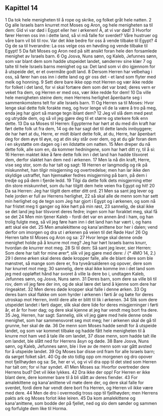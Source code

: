 ## Kapittel 14

1 Da tok hele menigheten til å rope og skrike, og folket gråt hele natten.
2 Og alle Israels barn knurret mot Moses og Aron, og hele menigheten sa til dem: Gid vi var død i Egypt eller her i ørkenen! Å, at vi var død!
3 Hvorfor fører Herren oss inn i dette land, så vi må falle for sverdet? Våre hustruer og våre barn vil bli til rov. Var det ikke bedre for oss å vende tilbake til Egypt?
4 Og de sa til hverandre: La oss velge oss en høvding og vende tilbake til Egypt!
5 Da falt Moses og Aron ned på sitt ansikt foran hele den forsamlede menighet av Israels barn.
6 Og Josva, Nuns sønn, og Kaleb, Jefunnes sønn, som var blant dem som hadde utspeidet landet, sønderrev sine klær
7 og talte til hele Israels barns menighet og sa: Det land som vi dro igjennom for å utspeide det, er et overmåte godt land.
8 Dersom Herren har velbehag i oss, så fører han oss inn i dette land og gir oss det - et land som flyter med melk og honning.
9 Sett dere bare ikke opp mot Herren og vær ikke redde for folket i det land, for vi skal fortære dem som det var brød; deres vern er veket fra dem, og Herren er med oss, vær ikke redde for dem!
10 Da ville hele menigheten steine dem; men Herrens herlighet åpenbarte seg i sammenkomstens telt for alle Israels barn.
11 Og Herren sa til Moses: Hvor lenge skal dette folk forakte meg, og hvor lenge vil de la være å tro på meg, enda jeg har gjort så mange tegn iblant dem?
12 Jeg vil slå dem med pest og utrydde dem, og så vil jeg gjøre deg til et større og sterkere folk enn dette.
13 Da sa Moses til Herren: Egypterne har hørt at du med din kraft har ført dette folk ut fra dem,
14 og de har sagt det til dette lands innbyggere; de har hørt at du, Herre, er midt iblant dette folk, at du, Herre, har åpenbart deg for dem øye til øye, og at din sky står over dem, og at du går foran dem i en skystøtte om dagen og i en ildstøtte om natten.
15 Men dreper du nå dette folk, alle som en, da kommer hedningene, som har hørt ditt ry, til å si:
16 Herren maktet ikke å føre dette folk inn i det land han hadde tilsvoret dem, derfor slaktet han dem ned i ørkenen.
17 Men la nå din kraft, Herre, vise seg stor, som du har talt og sagt:
18 Herren er langmodig og rik på miskunnhet, han tilgir misgjerning og overtredelse; men han lar ikke den skyldige ustraffet, han hjemsøker fedres misgjerning på barn, på dem i tredje og på dem i fjerde ledd.
19 Tilgi da dette folk dets misgjerning etter din store miskunnhet, som du har tilgitt dem hele veien fra Egypt og hit!
20 Da sa Herren: Jeg har tilgitt dem etter ditt ord.
21 Men sa sant jeg lever og hele jorden er full av Herrens herlighet,
22 så skal alle de menn som har sett min herlighet og de tegn som Jeg har gjort i Egypt og i ørkenen, og som nå har fristet meg ti ganger og ikke hørt på min røst,
23 sannelig, de skal ikke se det land jeg bar tilsvoret deres fedre; ingen som har foraktet meg, skal få se det
24 Men min tjener Kaleb - fordi det var en annen ånd i ham, og han trolig fulgte meg, så vil jeg føre ham inn i det land han har vært i, og hans ætt skal eie det.
25 Men amalekittene og kana'anittene bor her i dalen; vend derfor om imorgen og dra ut i ørkenen på veien til det Røde Hav!
26 Og Herren talte til Moses og Aron og sa:
27 Hvor lenge skal denne onde menighet holde på å knurre mot meg? Jeg har hørt Israels barns knurr, hvordan de knurrer mot meg.
28 Si til dem: Så sant jeg lever, sier Herren: Som dere har talt for mine ører*, slik vil jeg gjøre med dere: / {* 4MO 14, 2.}
29 I denne ørken skal deres døde kropper falle, alle de blant dere som ble mønstret, så mange som dere er, fra tyveårsalderen og opover, dere som har knurret mot meg;
30 sannelig, dere skal ikke komme inn i det land som jeg med oppløftet hånd har svoret å ville la dere bo i, undtagen Kaleb, Jefunnes sønn, og Josva, Nuns sønn.
31 Deres barn, som dere sa ville bli til rov, dem vil jeg føre der inn, og de skal lære det land å kjenne som dere har ringeaktet.
32 Men deres døde kropper skal falle i denne ørken.
33 Og deres barn skal flakke om som hyrder i ørkenen i førti år og bøte for deres utroskap mot Herren, inntil dere alle er blitt til lik i ørkenen.
34 Slik som dere utspeidet landet i førti dager, slik skal dere lide for deres misgjerninger i førti år, et år for hver dag; og dere skal kjenne at jeg har vendt meg bort fra dere.
35 Jeg, Herren, har sagt: Sannelig, slik vil jeg gjøre med hele denne onde menighet, som har sammensvoret seg mot meg; her i ørkenen skal de gå til grunne, her skal de dø.
36 De menn som Moses hadde sendt for å utspeide landet, og som var kommet tilbake og hadde fått hele menigheten til å knurre mot ham ved å tale ille om landet,
37 disse menn, som hadde talt ille om landet, ble slått ned for Herrens åsyn og døde.
38 Bare Josva, Nuns sønn, og Kaleb, Jefunnes sønn, ble i live av de menn som var gått avsted for å utspeide landet.
39 Og Moses bar disse ord fram for alle Israels barn; da sørget folket sårt.
40 Og de sto tidlig opp om morgenen og dro opover mot fjellhøyden og sa: Se, her er vi, og vi vil dra opp til det sted som Herren har talt om; for vi har syndet.
41 Men Moses sa: Hvorfor overtreder dere Herrens bud? Det vil ikke lykkes.
42 Dra ikke der opp! For Herren er ikke blant dere, dere kommer bare til å bli slått av deres fiender.
43 For amalekittene og kana'anittene vil møte dere der, og dere skal falle for sverdet, fordi dere har vendt dere bort fra Herren, og Herren vil ikke være med dere.
44 Men de dro i overmodig tross opp til fjellhøyden; men Herrens pakts ark og Moses forlot ikke leiren.
45 Da kom amalekittene og kana'anittene, som bodde der på fjellet, ned og slo dem sønder og sammen og forfulgte dem like til Horma.
